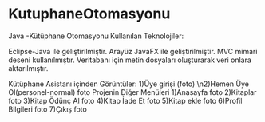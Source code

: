 # KutuphaneOtomasyonu
Java -Kütüphane Otomasyonu
Kullanılan Teknolojiler:

Eclipse-Java ile geliştirilmiştir. Arayüz JavaFX ile geliştirilmiştir. MVC mimari deseni kullanılmıştır. Veritabanı için metin dosyaları oluşturarak veri onlara aktarılmıştır.

Kütüphane Asistanı içinden Görüntüler:
1)Üye girişi 
(foto)
\n2)Hemen Üye Ol(personel-normal)
foto
Projenin Diğer Menüleri 
1)Anasayfa 
foto
2)Kitaplar
foto
3)Kitap Ödünç Al 
foto
4)Kitap İade Et
foto
5)Kitap ekle
foto
6)Profil Bilgileri
foto
7)Çıkış
foto
